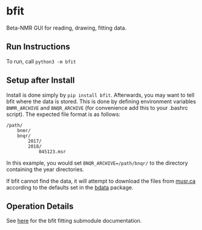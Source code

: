 # bfit
Beta-NMR GUI for reading, drawing, fitting data. 

## Run Instructions

To run, call `python3 -m bfit`

## Setup after Install

Install is done simply by `pip install bfit`. Afterwards, you may want to tell bfit where the data is stored. This is done by defining environment variables
`BNMR_ARCHIVE` and `BNQR_ARCHIVE` (for convenience add this to your .bashrc script). The expected file format is as follows: 

    /path/
        bnmr/
        bnqr/
            2017/
            2018/
                045123.msr

In this example, you would set `BNQR_ARCHIVE=/path/bnqr/` to the directory containing the year directories.

If bfit cannot find the data, it will attempt to download the files from [musr.ca](http://musr.ca/mud/runSel.html) according to the defaults set in the [bdata](https://pypi.org/project/bdata/) package. 

## Operation Details

See [here](https://github.com/dfujim/bfit/blob/master/bfit/fitting/README.md) for the bfit fitting submodule documentation. 
